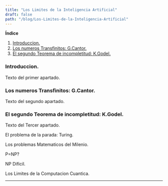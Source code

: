 ```yaml
---
title: "Los Limites de la Inteligencia Artificial"
draft: false
path: "/blog/Los-Limites-de-la-Inteligencia-Artificial"
---
```



**Índice**
1. [Introduccion.](#id1)
2. [Los numeros Transfinitos: G.Cantor.](#id2)
3. [El segundo Teorema de incompletitud: K.Godel.](#id3)


<div id='id1' />
  
### Introduccion.
  
Texto del primer apartado.
  
<div id='id2' />
  
### Los numeros Transfinitos: G.Cantor.

Texto del segundo apartado.

<div id='id3' />
  
### El segundo Teorema de incompletitud: K.Godel.

Texto del Tercer apartado.





El problema de la parada: Turing.

Los problemas Matematicos del Milenio.

P=NP?

NP Dificil.

Los Limites de la Computacion Cuantica.

---






